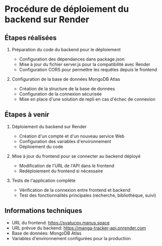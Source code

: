 # Procédure de déploiement du backend sur Render

## Étapes réalisées
1. Préparation du code du backend pour le déploiement
   - Configuration des dépendances dans package.json
   - Mise à jour du fichier server.js pour la compatibilité avec Render
   - Configuration CORS pour permettre les requêtes depuis le frontend

2. Configuration de la base de données MongoDB Atlas
   - Création de la structure de la base de données
   - Configuration de la connexion sécurisée
   - Mise en place d'une solution de repli en cas d'échec de connexion

## Étapes à venir
1. Déploiement du backend sur Render
   - Création d'un compte et d'un nouveau service Web
   - Configuration des variables d'environnement
   - Déploiement du code

2. Mise à jour du frontend pour se connecter au backend déployé
   - Modification de l'URL de l'API dans le frontend
   - Redéploiement du frontend si nécessaire

3. Tests de l'application complète
   - Vérification de la connexion entre frontend et backend
   - Test des fonctionnalités principales (recherche, bibliothèque, suivi)

## Informations techniques
- URL du frontend: https://svatucqv.manus.space
- URL prévue du backend: https://manga-tracker-api.onrender.com
- Base de données: MongoDB Atlas
- Variables d'environnement configurées pour la production
